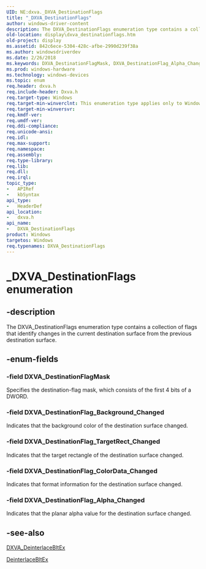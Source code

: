 ```yaml
---
UID: NE:dxva._DXVA_DestinationFlags
title: "_DXVA_DestinationFlags"
author: windows-driver-content
description: The DXVA_DestinationFlags enumeration type contains a collection of flags that identify changes in the current destination surface from the previous destination surface.
old-location: display\dxva_destinationflags.htm
old-project: display
ms.assetid: 842c6ece-5304-428c-afbe-2990d239f38a
ms.author: windowsdriverdev
ms.date: 2/26/2018
ms.keywords: DXVA_DestinationFlagMask, DXVA_DestinationFlag_Alpha_Changed, DXVA_DestinationFlag_Background_Changed, DXVA_DestinationFlag_ColorData_Changed, DXVA_DestinationFlag_TargetRect_Changed, DXVA_DestinationFlags, DXVA_DestinationFlags enumeration [Display Devices], _DXVA_DestinationFlags, display.dxva_destinationflags, dxva/DXVA_DestinationFlagMask, dxva/DXVA_DestinationFlag_Alpha_Changed, dxva/DXVA_DestinationFlag_Background_Changed, dxva/DXVA_DestinationFlag_ColorData_Changed, dxva/DXVA_DestinationFlag_TargetRect_Changed, dxva/DXVA_DestinationFlags, dxvaref_f18a38b4-531e-4c7c-bd77-e4c0d581f86d.xml
ms.prod: windows-hardware
ms.technology: windows-devices
ms.topic: enum
req.header: dxva.h
req.include-header: Dxva.h
req.target-type: Windows
req.target-min-winverclnt: This enumeration type applies only to Windows Server 2003 with SP1 and later, and Windows XP with SP2 and later.
req.target-min-winversvr: 
req.kmdf-ver: 
req.umdf-ver: 
req.ddi-compliance: 
req.unicode-ansi: 
req.idl: 
req.max-support: 
req.namespace: 
req.assembly: 
req.type-library: 
req.lib: 
req.dll: 
req.irql: 
topic_type:
-	APIRef
-	kbSyntax
api_type:
-	HeaderDef
api_location:
-	dxva.h
api_name:
-	DXVA_DestinationFlags
product: Windows
targetos: Windows
req.typenames: DXVA_DestinationFlags
---
```


# _DXVA_DestinationFlags enumeration


## -description


The DXVA_DestinationFlags enumeration type contains a collection of flags that identify changes in the current destination surface from the previous destination surface.


## -enum-fields




### -field DXVA_DestinationFlagMask

Specifies the destination-flag mask, which consists of the first 4 bits of a DWORD.


### -field DXVA_DestinationFlag_Background_Changed

Indicates that the background color of the destination surface changed. 


### -field DXVA_DestinationFlag_TargetRect_Changed

Indicates that the target rectangle of the destination surface changed. 


### -field DXVA_DestinationFlag_ColorData_Changed

Indicates that format information for the destination surface changed. 



### -field DXVA_DestinationFlag_Alpha_Changed

Indicates that the planar alpha value for the destination surface changed.


## -see-also




<a href="https://msdn.microsoft.com/library/windows/hardware/ff563915">DXVA_DeinterlaceBltEx</a>



<a href="https://msdn.microsoft.com/12a0e467-54f8-4cca-8ec0-aa8d04480ab6">DeinterlaceBltEx</a>
 

 

